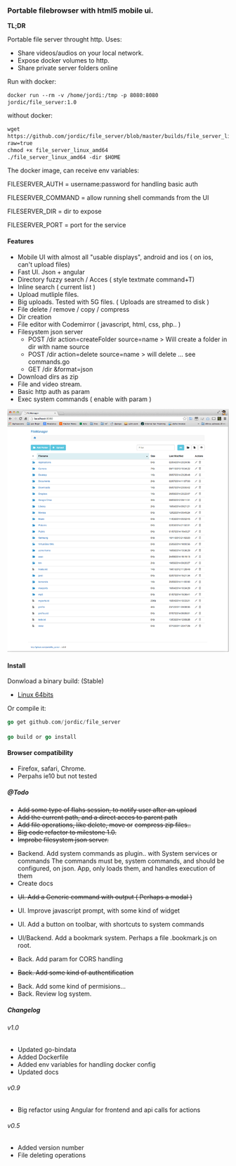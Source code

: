 ### Portable filebrowser with html5 mobile ui. 



**TL;DR**

Portable file server throught http. Uses:

- Share videos/audios on your local network.
- Expose docker volumes to http. 
- Share private server folders online

Run with docker:

```
docker run --rm -v /home/jordi:/tmp -p 8080:8080 jordic/file_server:1.0
```

without docker:

```
wget https://github.com/jordic/file_server/blob/master/builds/file_server_linux_amd64?raw=true
chmod +x file_server_linux_amd64
./file_server_linux_amd64 -dir $HOME  

```
The docker image, can receive env variables:

FILESERVER_AUTH = username:password for handling basic auth

FILESERVER_COMMAND = allow running shell commands from the UI

FILESERVER_DIR = dir to expose

FILESERVER_PORT = port for the service

#### Features
- Mobile UI with almost all "usable displays", android and ios ( on ios, can't upload files)
- Fast UI. Json + angular
- Directory fuzzy search / Acces ( style textmate command+T)
- Inline search ( current list )
- Upload mutliple files.
- Big uploads. Tested with 5G files. ( Uploads are streamed to disk )
- File delete / remove / copy / compress
- Dir creation
- File editor with Codemirror ( javascript, html, css, php.. )
- Filesystem json server
    - POST /dir action=createFolder source=name > Will create a folder in dir with name source
    - POST /dir action=delete source=name > will delete
    ... see commands.go
    + GET /dir &format=json
- Download dirs as zip    
- File and video stream.
- Basic http auth as param
- Exec system commands ( enable with param )


![screenshot](builds/screenshot.gif)


#### Install

Donwload a binary build: (Stable)

- [Linux 64bits](builds/file_server_linux_amd64)

Or compile it:
```go
go get github.com/jordic/file_server

go build or go install
```

#### Browser compatibility
- Firefox, safari, Chrome.
- Perpahs ie10 but not tested

##### @Todo

+ ~~Add some type of flahs session, to notify user after an upload~~
+ ~~Add the current path, and a direct acces to parent path~~
+ ~~Add file operations, like delete, move or~~ ~~compress zip files..~~
+ ~~Big code refactor to milestone 1.0.~~ 
+ ~~Improbe filesystem json server.~~

- Backend. Add system commands as plugin.. with System services or commands 
    The commands must be, system commands, and should be configured, 
    on json. App, only loads them, and handles execution of them
- Create docs
+ ~~UI. Add a Generic command with output ( Perhaps a modal )~~
- UI. Improve javascript prompt, with some kind of widget
- UI. Add a button on toolbar, with shortcuts to system commands
- UI/Backend. Add a bookmark system. Perhaps a file .bookmark.js on root.

- Back. Add param for CORS handling
+ ~~Back. Add some kind of authentification~~
- Back. Add some kind of permisions...
- Back. Review log system.



##### Changelog

###### v1.0
+ Updated go-bindata
+ Added Dockerfile
+ Added env variables for handling docker config
+ Updated docs

###### v0.9
+ Big refactor using Angular for frontend and api calls for actions

###### v0.5
+ Added version number
+ File deleting operations


